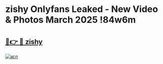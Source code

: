 # zishy Onlyfans Leaked - New Video & Photos March 2025 !84w6m

# <h2><a href="https://dgd0mc.iuczelnia.edu.pl?title=zishy&ref=84w6m">🔗👉 🔴 zishy</a></h2>

[![acn](https://github.com/user-attachments/assets/0f9c940e-d8b0-45ae-aac7-cd30a18b3e1c)](https://dgd0mc.iuczelnia.edu.pl?title=zishy&ref=84w6m)

